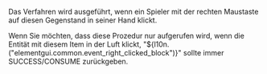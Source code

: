 Das Verfahren wird ausgeführt, wenn ein Spieler mit der rechten Maustaste auf diesen Gegenstand in seiner Hand klickt.

Wenn Sie möchten, dass diese Prozedur nur aufgerufen wird, wenn die Entität mit diesem Item in der Luft klickt, "${l10n. ("elementgui.common.event_right_clicked_block")}" sollte immer SUCCESS/CONSUME zurückgeben.
